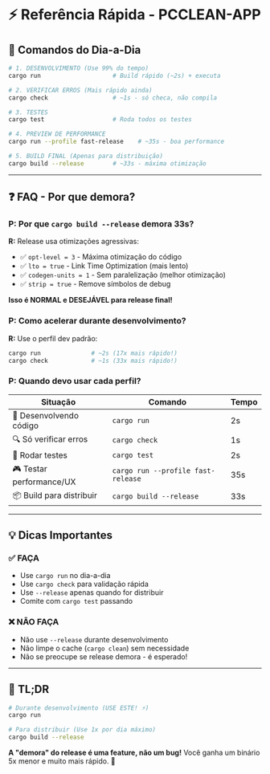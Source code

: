 # ⚡ Referência Rápida - PCCLEAN-APP

## 🏃 Comandos do Dia-a-Dia

```bash
# 1. DESENVOLVIMENTO (Use 99% do tempo)
cargo run                    # Build rápido (~2s) + executa

# 2. VERIFICAR ERROS (Mais rápido ainda)
cargo check                  # ~1s - só checa, não compila

# 3. TESTES
cargo test                   # Roda todos os testes

# 4. PREVIEW DE PERFORMANCE
cargo run --profile fast-release    # ~35s - boa performance

# 5. BUILD FINAL (Apenas para distribuição)
cargo build --release        # ~33s - máxima otimização
```

---

## ❓ FAQ - Por que demora?

### P: Por que `cargo build --release` demora 33s?
**R:** Release usa otimizações agressivas:
- ✅ `opt-level = 3` - Máxima otimização do código
- ✅ `lto = true` - Link Time Optimization (mais lento)
- ✅ `codegen-units = 1` - Sem paralelização (melhor otimização)
- ✅ `strip = true` - Remove símbolos de debug

**Isso é NORMAL e DESEJÁVEL para release final!**

### P: Como acelerar durante desenvolvimento?
**R:** Use o perfil dev padrão:
```bash
cargo run              # ~2s (17x mais rápido!)
cargo check            # ~1s (33x mais rápido!)
```

### P: Quando devo usar cada perfil?

| Situação | Comando | Tempo |
|----------|---------|-------|
| 🔨 Desenvolvendo código | `cargo run` | 2s |
| 🔍 Só verificar erros | `cargo check` | 1s |
| 🧪 Rodar testes | `cargo test` | 2s |
| 🎮 Testar performance/UX | `cargo run --profile fast-release` | 35s |
| 📦 Build para distribuir | `cargo build --release` | 33s |

---

## 💡 Dicas Importantes

### ✅ FAÇA
- Use `cargo run` no dia-a-dia
- Use `cargo check` para validação rápida
- Use `--release` apenas quando for distribuir
- Comite com `cargo test` passando

### ❌ NÃO FAÇA
- Não use `--release` durante desenvolvimento
- Não limpe o cache (`cargo clean`) sem necessidade
- Não se preocupe se release demora - é esperado!

---

## 🎯 TL;DR

```bash
# Durante desenvolvimento (USE ESTE! ⚡)
cargo run

# Para distribuir (Use 1x por dia máximo)
cargo build --release
```

**A "demora" do release é uma feature, não um bug!** 
Você ganha um binário 5x menor e muito mais rápido. 🚀
